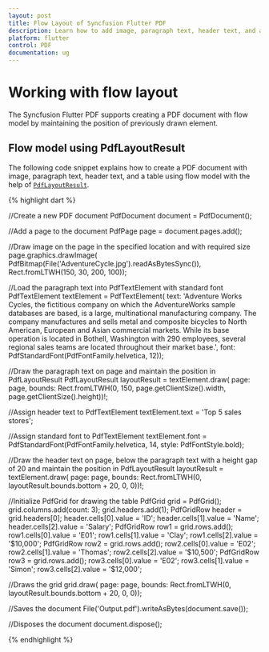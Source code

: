 ```yaml
---
layout: post
title: Flow Layout of Syncfusion Flutter PDF
description: Learn how to add image, paragraph text, header text, and a table using flow layout by maintaining the drawn positions in the Flutter PDF.
platform: flutter
control: PDF
documentation: ug
---
```


# Working with flow layout

The Syncfusion Flutter PDF supports creating a PDF document with flow model by maintaining the position of previously drawn element.

## Flow model using PdfLayoutResult

The following code snippet explains how to create a PDF document with image, paragraph text, header text, and a table using flow model with the help of [`PdfLayoutResult`](https://pub.dev/documentation/syncfusion_flutter_pdf/latest/pdf/PdfLayoutResult-class.html).

{% highlight dart %}

//Create a new PDF document
PdfDocument document = PdfDocument();

//Add a page to the document
PdfPage page = document.pages.add();

//Draw image on the page in the specified location and with required size
page.graphics.drawImage(
    PdfBitmap(File('AdventureCycle.jpg').readAsBytesSync()),
    Rect.fromLTWH(150, 30, 200, 100));

//Load the paragraph text into PdfTextElement with standard font
PdfTextElement textElement = PdfTextElement(
    text:
        'Adventure Works Cycles, the fictitious company on which the AdventureWorks sample databases are based, is a large, multinational manufacturing company. The company manufactures and sells metal and composite bicycles to North American, European and Asian commercial markets. While its base operation is located in Bothell, Washington with 290 employees, several regional sales teams are located throughout their market base.',
    font: PdfStandardFont(PdfFontFamily.helvetica, 12));

//Draw the paragraph text on page and maintain the position in PdfLayoutResult
PdfLayoutResult layoutResult = textElement.draw(
    page: page,
    bounds: Rect.fromLTWH(0, 150, page.getClientSize().width,
        page.getClientSize().height))!;

//Assign header text to PdfTextElement
textElement.text = 'Top 5 sales stores';

//Assign standard font to PdfTextElement
textElement.font = PdfStandardFont(PdfFontFamily.helvetica, 14,
    style: PdfFontStyle.bold);

//Draw the header text on page, below the paragraph text with a height gap of 20 and maintain the position in PdfLayoutResult
layoutResult = textElement.draw(
    page: page,
    bounds: Rect.fromLTWH(0, layoutResult.bounds.bottom + 20, 0, 0))!;

//Initialize PdfGrid for drawing the table
PdfGrid grid = PdfGrid();
grid.columns.add(count: 3);
grid.headers.add(1);
PdfGridRow header = grid.headers[0];
header.cells[0].value = 'ID';
header.cells[1].value = 'Name';
header.cells[2].value = 'Salary';
PdfGridRow row1 = grid.rows.add();
row1.cells[0].value = 'E01';
row1.cells[1].value = 'Clay';
row1.cells[2].value = '\$10,000';
PdfGridRow row2 = grid.rows.add();
row2.cells[0].value = 'E02';
row2.cells[1].value = 'Thomas';
row2.cells[2].value = '\$10,500';
PdfGridRow row3 = grid.rows.add();
row3.cells[0].value = 'E02';
row3.cells[1].value = 'Simon';
row3.cells[2].value = '\$12,000';

//Draws the grid
grid.draw(
    page: page,
    bounds: Rect.fromLTWH(0, layoutResult.bounds.bottom + 20, 0, 0));

//Saves the document
File('Output.pdf').writeAsBytes(document.save());

//Disposes the document
document.dispose();

{% endhighlight %}
